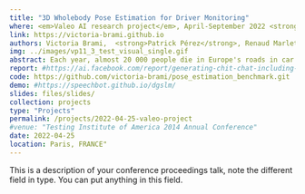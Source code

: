 ```yaml
---
title: "3D Wholebody Pose Estimation for Driver Monitoring"
where: <em>Valeo AI research project</em>, April-September 2022 <strong>(Oral)</strong> 
link: https://victoria-brami.github.io
authors: Victoria Brami,  <strong>Patrick Pérez</strong>, Renaud Marlet and Souhaiel Khalfaoui.<br>
img: ../images/vp11_3_test_visual_single.gif
abstract: Each year, almost 20 000 people die in Europe's roads in car accidents. Driver's distraction account for 20% of them. We propose to investigate the best 3D Driver Realtime Pose Estimation for action recognition purpose and understand car passengers needs. This is an opportunity for the automotive industry since driver and interior monitoring systems (DMS and IMS), which require the detailed understanding of cars’ passengers typically with a single camera, are gaining more importance every day. Systems that detect driver’s drowsiness or distraction are already deployed in numerous vehicles, and will continue to expand as new laws make them mandatory.
report: #https://ai.facebook.com/report/generating-chit-chat-including-laughs-yawns-ums-and-other-nonverbal-cues-from-raw-audio/
code: https://github.com/victoria-brami/pose_estimation_benchmark.git
demo: #https://speechbot.github.io/dgslm/
slides: files/slides/
collection: projects
type: "Projects"
permalink: /projects/2022-04-25-valeo-project
#venue: "Testing Institute of America 2014 Annual Conference"
date: 2022-04-25
location: Paris, FRANCE"
---
```


This is a description of your conference proceedings talk, note the different field in type. You can put anything in this field.
